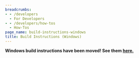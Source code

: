 ```yaml
---
breadcrumbs:
- - /developers
  - For Developers
- - /developers/how-tos
  - How-Tos
page_name: build-instructions-windows
title: Build Instructions (Windows)
---
```


**Windows build instructions have been moved! See them
[here.](https://chromium.googlesource.com/chromium/src/+/master/docs/windows_build_instructions.md)**